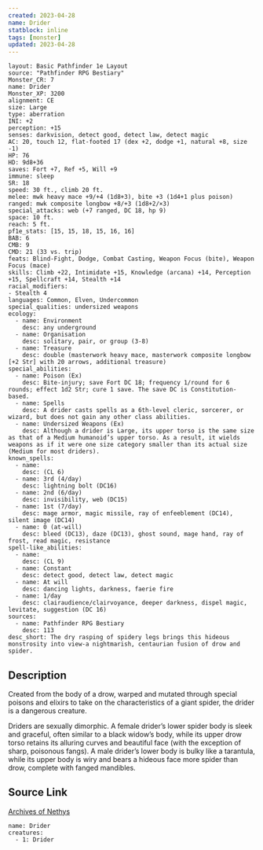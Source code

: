```yaml
---
created: 2023-04-28
name: Drider
statblock: inline
tags: [monster]
updated: 2023-04-28
---
```

```statblock
layout: Basic Pathfinder 1e Layout
source: "Pathfinder RPG Bestiary"
Monster_CR: 7
name: Drider
Monster_XP: 3200
alignment: CE
size: Large
type: aberration
INI: +2
perception: +15
senses: darkvision, detect good, detect law, detect magic
AC: 20, touch 12, flat-footed 17 (dex +2, dodge +1, natural +8, size -1)
HP: 76
HD: 9d8+36
saves: Fort +7, Ref +5, Will +9
immune: sleep
SR: 18
speed: 30 ft., climb 20 ft.
melee: mwk heavy mace +9/+4 (1d8+3), bite +3 (1d4+1 plus poison)
ranged: mwk composite longbow +8/+3 (1d8+2/×3)
special_attacks: web (+7 ranged, DC 18, hp 9)
space: 10 ft.
reach: 5 ft.
pf1e_stats: [15, 15, 18, 15, 16, 16]
BAB: 6
CMB: 9
CMD: 21 (33 vs. trip)
feats: Blind-Fight, Dodge, Combat Casting, Weapon Focus (bite), Weapon Focus (mace)
skills: Climb +22, Intimidate +15, Knowledge (arcana) +14, Perception +15, Spellcraft +14, Stealth +14
racial_modifiers:
- Stealth 4
languages: Common, Elven, Undercommon
special_qualities: undersized weapons
ecology:
  - name: Environment
    desc: any underground
  - name: Organisation
    desc: solitary, pair, or group (3-8)
  - name: Treasure
    desc: double (masterwork heavy mace, masterwork composite longbow [+2 Str] with 20 arrows, additional treasure)
special_abilities:
  - name: Poison (Ex)
    desc: Bite-injury; save Fort DC 18; frequency 1/round for 6 rounds; effect 1d2 Str; cure 1 save. The save DC is Constitution-based.
  - name: Spells
    desc: A drider casts spells as a 6th-level cleric, sorcerer, or wizard, but does not gain any other class abilities.
  - name: Undersized Weapons (Ex)
    desc: Although a drider is Large, its upper torso is the same size as that of a Medium humanoid’s upper torso. As a result, it wields weapons as if it were one size category smaller than its actual size (Medium for most driders).
known_spells:
  - name:
    desc: (CL 6)
  - name: 3rd (4/day)
    desc: lightning bolt (DC16)
  - name: 2nd (6/day)
    desc: invisibility, web (DC15)
  - name: 1st (7/day)
    desc: mage armor, magic missile, ray of enfeeblement (DC14), silent image (DC14)
  - name: 0 (at-will)
    desc: bleed (DC13), daze (DC13), ghost sound, mage hand, ray of frost, read magic, resistance
spell-like_abilities:
  - name:
    desc: (CL 9)
  - name: Constant
    desc: detect good, detect law, detect magic
  - name: At will
    desc: dancing lights, darkness, faerie fire
  - name: 1/day
    desc: clairaudience/clairvoyance, deeper darkness, dispel magic, levitate, suggestion (DC 16)
sources:
  - name: Pathfinder RPG Bestiary
    desc: 113
desc_short: The dry rasping of spidery legs brings this hideous monstrosity into view-a nightmarish, centaurian fusion of drow and spider.
```
## Description
Created from the body of a drow, warped and mutated through special poisons and elixirs to take on the characteristics of a giant spider, the drider is a dangerous creature.

Driders are sexually dimorphic. A female drider’s lower spider body is sleek and graceful, often similar to a black widow’s body, while its upper drow torso retains its alluring curves and beautiful face (with the exception of sharp, poisonous fangs). A male drider’s lower body is bulky like a tarantula, while its upper body is wiry and bears a hideous face more spider than drow, complete with fanged mandibles.
## Source Link
[Archives of Nethys](https://aonprd.com/MonsterDisplay.aspx?ItemName=Drider)
```encounter-table
name: Drider
creatures:
  - 1: Drider
```
